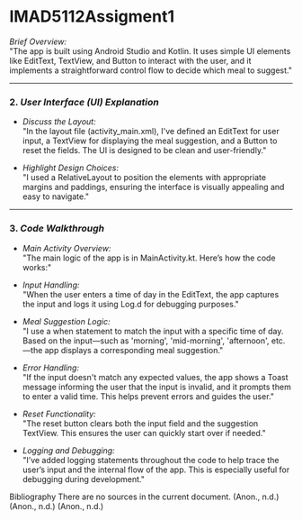 # IMAD5112Assigment1
*Brief Overview:*  
  "The app is built using Android Studio and Kotlin. It uses simple UI elements like EditText, TextView, and Button to interact with the user, and it implements a straightforward control flow to decide which meal to suggest."

---

### 2. *User Interface (UI) Explanation*

- *Discuss the Layout:*  
  "In the layout file (activity_main.xml), I've defined an EditText for user input, a TextView for displaying the meal suggestion, and a Button to reset the fields. The UI is designed to be clean and user-friendly."

- *Highlight Design Choices:*  
  "I used a RelativeLayout to position the elements with appropriate margins and paddings, ensuring the interface is visually appealing and easy to navigate."

---

### 3. *Code Walkthrough*

- *Main Activity Overview:*  
  "The main logic of the app is in MainActivity.kt. Here’s how the code works:"

- *Input Handling:*  
  "When the user enters a time of day in the EditText, the app captures the input and logs it using Log.d for debugging purposes."

- *Meal Suggestion Logic:*  
  "I use a when statement to match the input with a specific time of day. Based on the input—such as 'morning', 'mid-morning', 'afternoon', etc.—the app displays a corresponding meal suggestion."

- *Error Handling:*  
  "If the input doesn't match any expected values, the app shows a Toast message informing the user that the input is invalid, and it prompts them to enter a valid time. This helps prevent errors and guides the user."

- *Reset Functionality:*  
  "The reset button clears both the input field and the suggestion TextView. This ensures the user can quickly start over if needed."

- *Logging and Debugging:*  
  "I’ve added logging statements throughout the code to help trace the user’s input and the internal flow of the app. This is especially useful for debugging during development."















Bibliography
There are no sources in the current document.
(Anon., n.d.)
(Anon., n.d.)
(Anon., n.d.)

